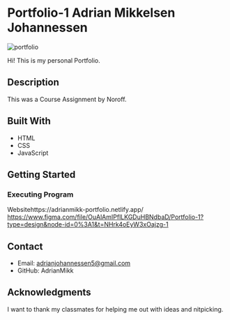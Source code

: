 # Portfolio-1 Adrian Mikkelsen Johannessen 

![portfolio](https://github.com/AdrianMikk/VSCode-RainyDays/assets/113434165/c837c6ce-7efc-47b3-8ea1-001d85401281)

Hi! This is my personal Portfolio.

## Description 

This was a Course Assignment by Noroff. 

## Built With

* HTML
* CSS
* JavaScript

## Getting Started 
### Executing Program 

Websitehttps://adrianmikk-portfolio.netlify.app/
https://www.figma.com/file/OuAlAmIPflLKGDuHBNdbaD/Portfolio-1?type=design&node-id=0%3A1&t=NHrk4oEyW3xOajzg-1

## Contact 

* Email: adrianjohannessen5@gmail.com
* GitHub: AdrianMikk

## Acknowledgments 

I want to thank my classmates for helping me out with ideas and nitpicking.
